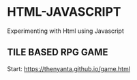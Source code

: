 # HTML-JAVASCRIPT

Experimenting with Html using Javascript

## TILE BASED RPG GAME

Start: https://thenyanta.github.io/game.html
